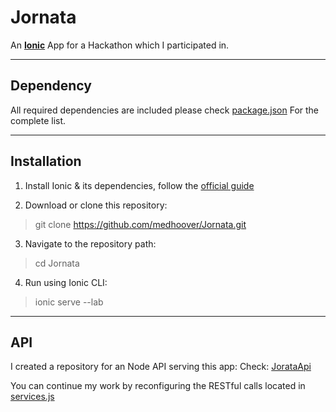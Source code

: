 Jornata
===================

An [**Ionic**](https://ionicframework.com) App for a Hackathon which I participated in.

----------

Dependency
-------------

All required dependencies are included please check [package.json](https://github.com/medhoover/Jornata/blob/master/package.json)
For the complete list.

----------

Installation
-------------------

 1. Install Ionic & its dependencies, follow the [official guide](http://ionicframework.com/docs/guide/installation.html)

 2. Download or clone this repository:
> git clone https://github.com/medhoover/Jornata.git

 3. Navigate to the repository path:
> cd Jornata

 4. Run using Ionic CLI:
> ionic serve --lab 

----------

API
-------------------

I created a repository for an Node API serving this app:
Check: [JorataApi](https://github.com/medhoover/JornataApi) 

You can continue my work by reconfiguring the RESTful calls located in [services.js](https://github.com/medhoover/Jornata/blob/master/www/js/services.js)
